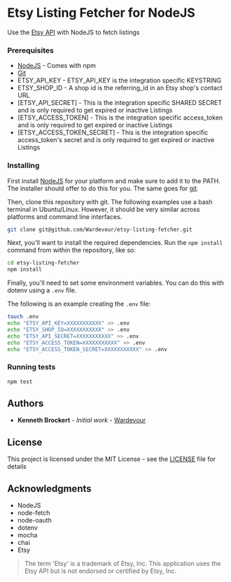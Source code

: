 # Etsy Listing Fetcher for NodeJS

Use the [Etsy API](https://www.etsy.com/developers/documentation) with NodeJS
  to fetch listings

### Prerequisites

* [NodeJS](https://nodejs.org) - Comes with npm
* [Git](https://git-scm.com)
* ETSY_API_KEY - ETSY_API_KEY is the integration specific KEYSTRING
* ETSY_SHOP_ID - A shop id is the referring_id in an Etsy shop's contact URL
* [ETSY_API_SECRET] - This is the integration specific SHARED SECRET and is
  only required to get expired or inactive Listings
* [ETSY_ACCESS_TOKEN] - This is the integration specific access_token and is
  only required to get expired or inactive Listings
* [ETSY_ACCESS_TOKEN_SECRET] - This is the integration specific access_token's
  secret and is only required to get expired or inactive Listings

### Installing

First install [NodeJS](https://nodejs.org/en/download/) for your platform and
  make sure to add it to the PATH. The installer should offer to do this for
  you. The same goes for [git](https://git-scm.com/downloads).

Then, clone this repository with git. The following examples use a bash
  terminal in Ubuntu/Linux. However, it should be very similar across platforms
  and command line interfaces.

```bash
git clone git@github.com/Wardevour/etsy-listing-fetcher.git
```

Next, you'll want to install the required dependencies. Run the `npm install`
  command from within the repository, like so:

```bash
cd etsy-listing-fetcher
npm install
```

Finally, you'll need to set some environment variables.
  You can do this with dotenv using a `.env` file.

The following is an example creating the `.env` file:

```bash
touch .env
echo "ETSY_API_KEY=XXXXXXXXXXX" >> .env
echo "ETSY_SHOP_ID=XXXXXXXXXXX" >> .env
echo "ETSY_API_SECRET=XXXXXXXXXXX" >> .env
echo "ETSY_ACCESS_TOKEN=XXXXXXXXXXX" >> .env
echo "ETSY_ACCESS_TOKEN_SECRET=XXXXXXXXXXX" >> .env
```

### Running tests
```bash
npm test
```

## Authors

* **Kenneth Brockert** - *Initial work* -
  [Wardevour](https://github.com/Wardevour)

## License

This project is licensed under the MIT License - see the [LICENSE](LICENSE)
  file for details

## Acknowledgments

* NodeJS
* node-fetch
* node-oauth
* dotenv
* mocha
* chai
* Etsy

>The term 'Etsy' is a trademark of Etsy, Inc. This application uses the
  Etsy API but is not endorsed or certified by Etsy, Inc.
